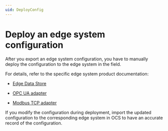 ```yaml
---
uid: DeployConfig
---
```


# Deploy an edge system configuration

After you export an edge system configuration, you have to manually deploy the configuration to the edge system in the field.

For details, refer to the specific edge system product documentation: 

 - [Edge Data Store](xref:https://docs.osisoft.com/bundle/edge-data-store/page/configuration/configuration.html)

 - [OPC UA adapter](xref:https://docs.osisoft.com/bundle/pi-adapter-opc-ua/page/configuration/configuration.html)

 - [Modbus TCP adapter](xref:https://docs.osisoft.com/bundle/pi-adapter-modbus/page/configuration/configuration.html)

If you modify the configuration during deployment, import the updated configuration to the corresponding edge system in OCS to have an accurate record of the configuration.
